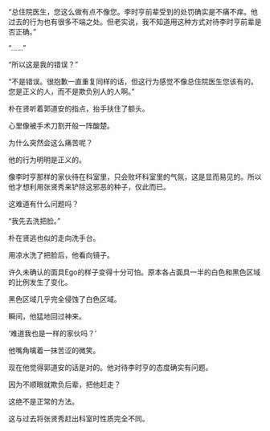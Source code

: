 “总住院医生，您这么做有点不像您。李时亨前辈受到的处罚确实是不痛不痒。他过去的行为也有很多不端之处。但老实说，我不知道用这种方式对待李时亨前辈是否正确。”

“……”

“所以这是我的错误？”

“不是错误。很抱歉一直重复同样的话，但这行为感觉不像总住院医生您该有的。您是正义的人，而不是欺负别人的人啊。”

朴在贤听着郭道安的指点，抬手扶住了额头。

心里像被手术刀割开般一阵酸楚。

为什么突然会这么痛苦呢？

他的行为明明是正义的。

像李时亨那样的家伙待在科室里，只会败坏科室里的气氛，这是显而易见的。所以他才想利用张贤秀来铲除这邪恶的种子，仅此而已。

这难道有什么问题吗？

“我先去洗把脸。”

朴在贤逃也似的走向洗手台。

用凉水洗了把脸后，他看向镜子。

许久未确认的面具Ego的样子变得十分可怕。原本各占面具一半的白色和黑色区域的比例发生了变化。

黑色区域几乎完全侵蚀了白色区域。

瞬间，他猛地回过神来。

‘难道我也是一样的家伙吗？’

他嘴角噙着一抹苦涩的微笑。

现在他觉得郭道安的话是对的。他对待李时亨的态度确实有问题。

因为不顺眼就欺负后辈，把他赶走？

这绝不是正常的方法。

这与过去将张贤秀赶出科室时性质完全不同。